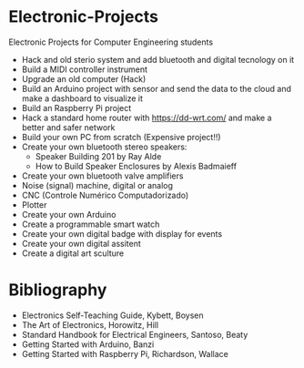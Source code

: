 # Electronic-Projects
Electronic Projects for Computer Engineering students

- Hack and old sterio system and add bluetooth and digital tecnology on it
- Build a MIDI controller instrument
- Upgrade an old computer (Hack)
- Build an Arduino project with sensor and send the data to the cloud and make a dashboard to visualize it
- Build an Raspberry Pi project
- Hack a standard home router with https://dd-wrt.com/ and make a better and safer network
- Build your own PC from scratch (Expensive project!!)
- Create your own bluetooth stereo speakers: 
  - Speaker Building 201 by Ray Alde
  - How to Build Speaker Enclosures by Alexis Badmaieff
- Create your own bluetooth valve amplifiers
- Noise (signal) machine, digital or analog
- CNC (Controle Numérico Computadorizado)
- Plotter
- Create your own Arduino
- Create a programmable smart watch
- Create your own digital badge with display for events
- Create your own digital assitent
- Create a digital art sculture

# Bibliography

- Electronics Self-Teaching Guide, Kybett, Boysen
- The Art of Electronics, Horowitz, Hill
- Standard Handbook for Electrical Engineers, Santoso, Beaty
- Getting Started with Arduino, Banzi
- Getting Started with Raspberry Pi, Richardson, Wallace
